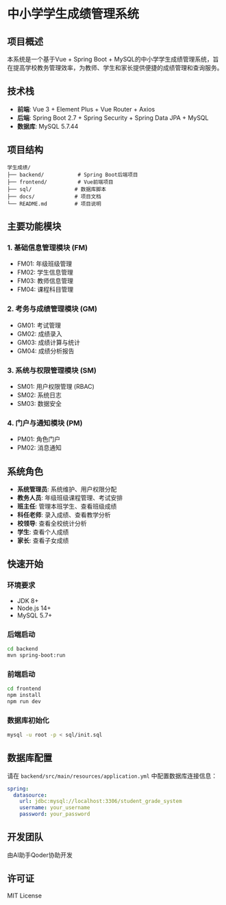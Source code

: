 # 中小学学生成绩管理系统

## 项目概述

本系统是一个基于Vue + Spring Boot + MySQL的中小学学生成绩管理系统，旨在提高学校教务管理效率，为教师、学生和家长提供便捷的成绩管理和查询服务。

## 技术栈

- **前端**: Vue 3 + Element Plus + Vue Router + Axios
- **后端**: Spring Boot 2.7 + Spring Security + Spring Data JPA + MySQL
- **数据库**: MySQL 5.7.44

## 项目结构

```
学生成绩/
├── backend/           # Spring Boot后端项目
├── frontend/          # Vue前端项目
├── sql/              # 数据库脚本
├── docs/             # 项目文档
└── README.md         # 项目说明
```

## 主要功能模块

### 1. 基础信息管理模块 (FM)
- FM01: 年级班级管理
- FM02: 学生信息管理  
- FM03: 教师信息管理
- FM04: 课程科目管理

### 2. 考务与成绩管理模块 (GM)
- GM01: 考试管理
- GM02: 成绩录入
- GM03: 成绩计算与统计
- GM04: 成绩分析报告

### 3. 系统与权限管理模块 (SM)
- SM01: 用户权限管理 (RBAC)
- SM02: 系统日志
- SM03: 数据安全

### 4. 门户与通知模块 (PM)
- PM01: 角色门户
- PM02: 消息通知

## 系统角色

- **系统管理员**: 系统维护、用户权限分配
- **教务人员**: 年级班级课程管理、考试安排
- **班主任**: 管理本班学生、查看班级成绩
- **科任老师**: 录入成绩、查看教学分析
- **校领导**: 查看全校统计分析
- **学生**: 查看个人成绩
- **家长**: 查看子女成绩

## 快速开始

### 环境要求
- JDK 8+
- Node.js 14+
- MySQL 5.7+

### 后端启动
```bash
cd backend
mvn spring-boot:run
```

### 前端启动
```bash
cd frontend  
npm install
npm run dev
```

### 数据库初始化
```bash
mysql -u root -p < sql/init.sql
```

## 数据库配置

请在 `backend/src/main/resources/application.yml` 中配置数据库连接信息：

```yaml
spring:
  datasource:
    url: jdbc:mysql://localhost:3306/student_grade_system
    username: your_username
    password: your_password
```

## 开发团队

由AI助手Qoder协助开发

## 许可证

MIT License